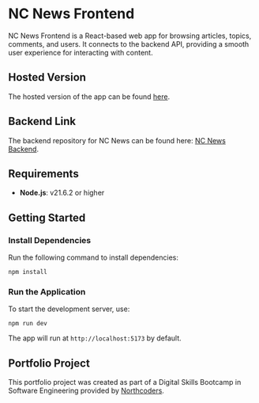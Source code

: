 # **NC News Frontend**

NC News Frontend is a React-based web app for browsing articles, topics, comments, and users. It connects to the backend API, providing a smooth user experience for interacting with content.

## **Hosted Version**

The hosted version of the app can be found [here](https://xqnews.netlify.app/).

## **Backend Link**

The backend repository for NC News can be found here: [NC News Backend](https://github.com/XiaoQuark/nc-news-backend).

## **Requirements**

-   **Node.js**: v21.6.2 or higher

## **Getting Started**

### **Install Dependencies**

Run the following command to install dependencies:

```
npm install
```

### **Run the Application**

To start the development server, use:

```
npm run dev
```

The app will run at `http://localhost:5173` by default.

## **Portfolio Project**

This portfolio project was created as part of a Digital Skills Bootcamp in Software Engineering provided by [Northcoders](https://northcoders.com/).
